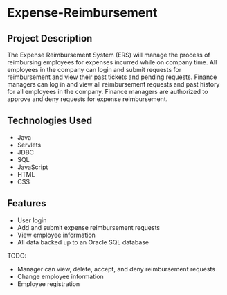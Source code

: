 # Expense-Reimbursement
## Project Description
The Expense Reimbursement System (ERS) will manage the process of reimbursing employees for expenses incurred while on company time. All employees in the company can login and submit requests for reimbursement and view their past tickets and pending requests. Finance managers can log in and view all reimbursement requests and past history for all employees in the company. Finance managers are authorized to approve and deny requests for expense reimbursement.

## Technologies Used
- Java
- Servlets
- JDBC
- SQL
- JavaScript
- HTML
- CSS

## Features
- User login
- Add and submit expense reimbursement requests
- View employee information
- All data backed up to an Oracle SQL database

TODO:
- Manager can view, delete, accept, and deny reimbursement requests
- Change employee information
- Employee registration
